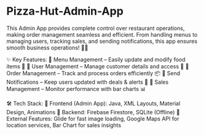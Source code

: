 # Pizza-Hut-Admin-App

This Admin App provides complete control over restaurant operations, making order management seamless and efficient. From handling menus to managing users, tracking sales, and sending notifications, this app ensures smooth business operations! 💼📱

✨ Key Features:
🔹 Menu Management – Easily update and modify food items 🍕
🔹 User Management – Manage customer details and access 🔑
🔹 Order Management – Track and process orders efficiently 📦
🔹 Send Notifications – Keep users updated with deals & alerts 🔔
🔹 Sales Management – Monitor performance with bar charts 📊

🛠 Tech Stack:
🔹 Frontend (Admin App): Java, XML Layouts, Material Design, Animations
🔹 Backend: Firebase Firestore, SQLite (Offline)
🔹 External Features: Glide for fast image loading, Google Maps API for location services, Bar Chart for sales insights
